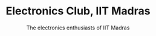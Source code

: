 ---
layout: home
permalink: /
title: "Electronics Club, IIT Madras"
subtitle: "The electronics enthusiasts of IIT Madras"
imageurl: "https://images-wixmp-ed30a86b8c4ca887773594c2.wixmp.com/f/b2434d52-5bf9-43b4-b9aa-cc5a28c70ab6/dcymzfh-04a8ce14-8125-47c6-8c2b-18dddb636faa.png?token=eyJ0eXAiOiJKV1QiLCJhbGciOiJIUzI1NiJ9.eyJzdWIiOiJ1cm46YXBwOjdlMGQxODg5ODIyNjQzNzNhNWYwZDQxNWVhMGQyNmUwIiwiaXNzIjoidXJuOmFwcDo3ZTBkMTg4OTgyMjY0MzczYTVmMGQ0MTVlYTBkMjZlMCIsIm9iaiI6W1t7InBhdGgiOiJcL2ZcL2IyNDM0ZDUyLTViZjktNDNiNC1iOWFhLWNjNWEyOGM3MGFiNlwvZGN5bXpmaC0wNGE4Y2UxNC04MTI1LTQ3YzYtOGMyYi0xOGRkZGI2MzZmYWEucG5nIn1dXSwiYXVkIjpbInVybjpzZXJ2aWNlOmZpbGUuZG93bmxvYWQiXX0.5HabwlWf1iyjegjFIjlwSnvKh6D0zLAT4X5g3R_eRnk"
---